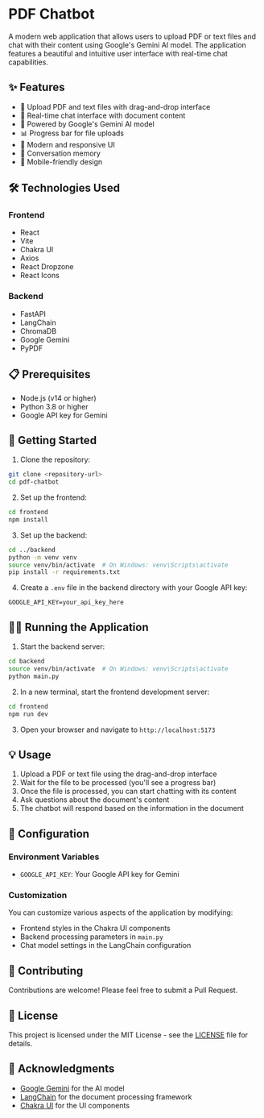 # PDF Chatbot

A modern web application that allows users to upload PDF or text files and chat with their content using Google's Gemini AI model. The application features a beautiful and intuitive user interface with real-time chat capabilities.

## ✨ Features

- 📄 Upload PDF and text files with drag-and-drop interface
- 💬 Real-time chat interface with document content
- 🧠 Powered by Google's Gemini AI model
- 📊 Progress bar for file uploads
- 🎨 Modern and responsive UI
- 🔄 Conversation memory
- 📱 Mobile-friendly design

## 🛠️ Technologies Used

### Frontend

- React
- Vite
- Chakra UI
- Axios
- React Dropzone
- React Icons

### Backend

- FastAPI
- LangChain
- ChromaDB
- Google Gemini
- PyPDF

## 📋 Prerequisites

- Node.js (v14 or higher)
- Python 3.8 or higher
- Google API key for Gemini

## 🚀 Getting Started

1. Clone the repository:

```bash
git clone <repository-url>
cd pdf-chatbot
```

2. Set up the frontend:

```bash
cd frontend
npm install
```

3. Set up the backend:

```bash
cd ../backend
python -m venv venv
source venv/bin/activate  # On Windows: venv\Scripts\activate
pip install -r requirements.txt
```

4. Create a `.env` file in the backend directory with your Google API key:

```
GOOGLE_API_KEY=your_api_key_here
```

## 🏃‍♂️ Running the Application

1. Start the backend server:

```bash
cd backend
source venv/bin/activate  # On Windows: venv\Scripts\activate
python main.py
```

2. In a new terminal, start the frontend development server:

```bash
cd frontend
npm run dev
```

3. Open your browser and navigate to `http://localhost:5173`

## 💡 Usage

1. Upload a PDF or text file using the drag-and-drop interface
2. Wait for the file to be processed (you'll see a progress bar)
3. Once the file is processed, you can start chatting with its content
4. Ask questions about the document's content
5. The chatbot will respond based on the information in the document

## 🔧 Configuration

### Environment Variables

- `GOOGLE_API_KEY`: Your Google API key for Gemini

### Customization

You can customize various aspects of the application by modifying:

- Frontend styles in the Chakra UI components
- Backend processing parameters in `main.py`
- Chat model settings in the LangChain configuration

## 🤝 Contributing

Contributions are welcome! Please feel free to submit a Pull Request.

## 📄 License

This project is licensed under the MIT License - see the [LICENSE](LICENSE) file for details.

## 🙏 Acknowledgments

- [Google Gemini](https://ai.google.dev/) for the AI model
- [LangChain](https://www.langchain.com/) for the document processing framework
- [Chakra UI](https://chakra-ui.com/) for the UI components
